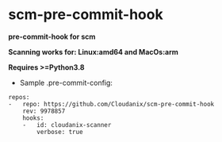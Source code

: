 # scm-pre-commit-hook
**pre-commit-hook for scm**

**Scanning works for: Linux:amd64 and MacOs:arm**

**Requires >=Python3.8**

* Sample .pre-commit-config:

```
repos:
-   repo: https://github.com/Cloudanix/scm-pre-commit-hook
    rev: 9978857
    hooks:
    -   id: cloudanix-scanner
        verbose: true
```
